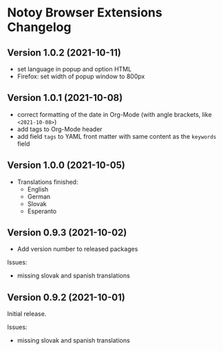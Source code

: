 # Notoy Browser Extensions Changelog

## Version 1.0.2 (2021-10-11)

- set language in popup and option HTML
- Firefox: set width of popup window to 800px

## Version 1.0.1 (2021-10-08)

- correct formatting of the date in Org-Mode (with angle brackets, like `<2021-10-08>`)
- add tags to Org-Mode header
- add field `tags` to YAML front matter with same content as the `keywords` field

## Version 1.0.0 (2021-10-05)

- Translations finished:
  - English
  - German
  - Slovak
  - Esperanto

## Version 0.9.3 (2021-10-02)

- Add version number to released packages

Issues:

- missing slovak and spanish translations

## Version 0.9.2 (2021-10-01)

Initial release.

Issues:

- missing slovak and spanish translations
